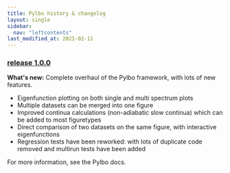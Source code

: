 ```yaml
---
title: Pylbo history & changelog
layout: single
sidebar:
  nav: "leftcontents"
last_modified_at: 2021-02-11
---
```


### [release 1.0.0](https://github.com/n-claes/legolas/releases/tag/pylbo_v1.0.0)
**What's new:**
Complete overhaul of the Pylbo framework, with lots of new features.
- Eigenfunction plotting on both single and multi spectrum plots
- Multiple datasets can be merged into one figure
- Improved continua calculations (non-adiabatic slow continua) which can be added to most figuretypes
- Direct comparison of two datasets on the same figure, with interactive eigenfunctions
- Regression tests have been reworked: with lots of duplicate code removed and multirun tests have been added

For more information, see the Pylbo docs.
